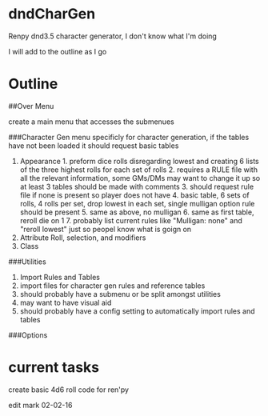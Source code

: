 # dndCharGen
Renpy dnd3.5 character generator, I don't know what I'm doing

I will add to the outline as I go

# Outline

##Over Menu

create a main menu that accesses the submenues
  
###Character Gen
  menu specificly for character generation, if the tables have not been loaded it should request basic tables
  1. Appearance
    1. preform dice rolls disregarding lowest and creating 6 lists of the three highest rolls for each set of rolls
    2. requires a RULE file with all the relevant information, some GMs/DMs may want to change it up so at least 3 tables should be made with comments
    3. should request rule file if none is present so player does not have
    4. basic table, 6 sets of rolls, 4 rolls per set, drop lowest in each set, single mulligan option rule should be present
    5. same as above, no mulligan
    6. same as first table, reroll die on 1
    7. probably list current rules like "Mulligan: none" and "reroll lowest" just so peopel know what is goign on
  2. Attribute Roll, selection, and modifiers
  3. Class

###Utilities
1. Import Rules and Tables
  1. import files for character gen rules and reference tables
  2. should probably have a submenu or be split amongst utilities
  3. may want to have visual aid
  4. should probably have a config setting to automatically import rules and tables

###Options



# current tasks
create basic 4d6 roll code for ren'py

edit mark 02-02-16
